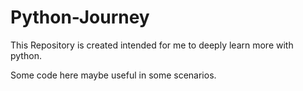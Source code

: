 # Python-Journey
This Repository is created intended for me to deeply learn more with python.

Some code here maybe useful in some scenarios.